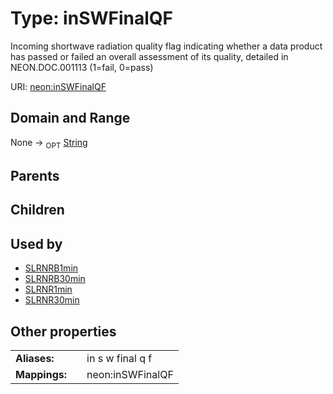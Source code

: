 
# Type: inSWFinalQF


Incoming shortwave radiation quality flag indicating whether a data product has passed or failed an overall assessment of its quality, detailed in NEON.DOC.001113 (1=fail, 0=pass)

URI: [neon:inSWFinalQF](https://data.neonscience.org/inSWFinalQF)


## Domain and Range

None ->  <sub>OPT</sub> [String](types/String.md)

## Parents


## Children


## Used by

 * [SLRNRB1min](SLRNRB1min.md)
 * [SLRNRB30min](SLRNRB30min.md)
 * [SLRNR1min](SLRNR1min.md)
 * [SLRNR30min](SLRNR30min.md)

## Other properties

|  |  |  |
| --- | --- | --- |
| **Aliases:** | | in s w final q f |
| **Mappings:** | | neon:inSWFinalQF |

